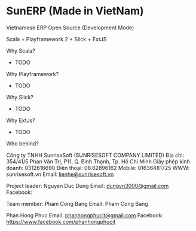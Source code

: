 SunERP (Made in VietNam)
======

Vietnamese ERP Open Source (Development Mode)

Scala + Playframework 2 + Slick + ExtJS

Why Scala?
- TODO

Why Playframework?
- TODO

Why Slick?
- TODO

Why ExtJs?
- TODO

Who behind?

Công ty TNHH SunriseSoft (SUNRISESOFT COMPANY LIMITED)
Địa chỉ: 354/41/5 Phan Văn Trị, P11, Q. Bình Thạnh, Tp. Hồ Chí Minh
Giấy phép kinh doanh: 0312616690
Điện thoại: 08.62896162
Mobile: 01636481725
WWW: sunrisesoft.vn
Email: lienhe@sunrisesoft.vn

Project leader:
Nguyen Duc Dung
Email: dungvn3000@gmail.com
Facebook:

Team member:
Pham Cong Bang
Email: Pham Cong Bang

Phan Hong Phuc
Email: phanhongphucit@gmail.com
Facebook: https://www.facebook.com/phanhongphucit